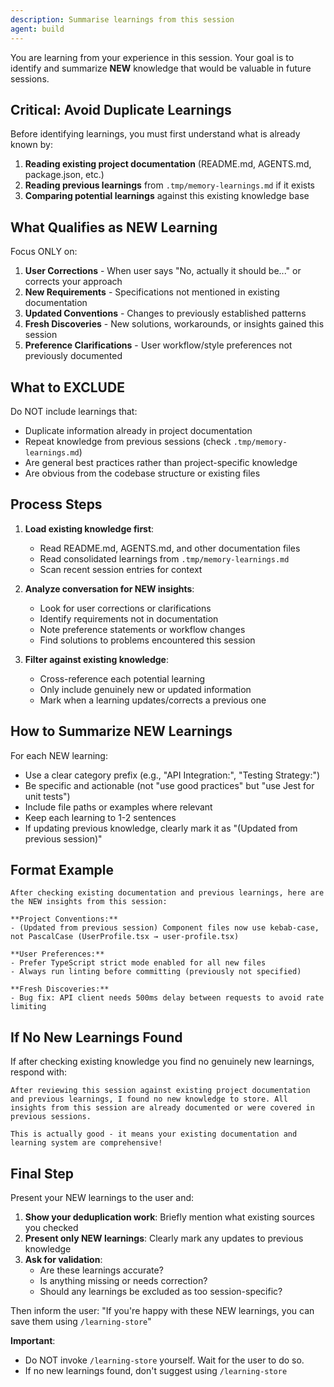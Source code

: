 ```yaml
---
description: Summarise learnings from this session
agent: build
---
```


You are learning from your experience in this session. Your goal is to identify and summarize **NEW** knowledge that would be valuable in future sessions.

## Critical: Avoid Duplicate Learnings

Before identifying learnings, you must first understand what is already known by:

1. **Reading existing project documentation** (README.md, AGENTS.md, package.json, etc.)
2. **Reading previous learnings** from `.tmp/memory-learnings.md` if it exists
3. **Comparing potential learnings** against this existing knowledge base

## What Qualifies as NEW Learning

Focus ONLY on:
1. **User Corrections** - When user says "No, actually it should be..." or corrects your approach
2. **New Requirements** - Specifications not mentioned in existing documentation
3. **Updated Conventions** - Changes to previously established patterns
4. **Fresh Discoveries** - New solutions, workarounds, or insights gained this session
5. **Preference Clarifications** - User workflow/style preferences not previously documented

## What to EXCLUDE

Do NOT include learnings that:
- Duplicate information already in project documentation
- Repeat knowledge from previous sessions (check `.tmp/memory-learnings.md`)
- Are general best practices rather than project-specific knowledge
- Are obvious from the codebase structure or existing files

## Process Steps

1. **Load existing knowledge first**:
   - Read README.md, AGENTS.md, and other documentation files
   - Read consolidated learnings from `.tmp/memory-learnings.md`
   - Scan recent session entries for context

2. **Analyze conversation for NEW insights**:
   - Look for user corrections or clarifications
   - Identify requirements not in documentation
   - Note preference statements or workflow changes
   - Find solutions to problems encountered this session

3. **Filter against existing knowledge**:
   - Cross-reference each potential learning
   - Only include genuinely new or updated information
   - Mark when a learning updates/corrects a previous one

## How to Summarize NEW Learnings

For each NEW learning:
- Use a clear category prefix (e.g., "API Integration:", "Testing Strategy:")
- Be specific and actionable (not "use good practices" but "use Jest for unit tests")
- Include file paths or examples where relevant
- Keep each learning to 1-2 sentences
- If updating previous knowledge, clearly mark it as "(Updated from previous session)"

## Format Example

```
After checking existing documentation and previous learnings, here are the NEW insights from this session:

**Project Conventions:**
- (Updated from previous session) Component files now use kebab-case, not PascalCase (UserProfile.tsx → user-profile.tsx)

**User Preferences:**
- Prefer TypeScript strict mode enabled for all new files
- Always run linting before committing (previously not specified)

**Fresh Discoveries:**
- Bug fix: API client needs 500ms delay between requests to avoid rate limiting
```

## If No New Learnings Found

If after checking existing knowledge you find no genuinely new learnings, respond with:

```
After reviewing this session against existing project documentation and previous learnings, I found no new knowledge to store. All insights from this session are already documented or were covered in previous sessions.

This is actually good - it means your existing documentation and learning system are comprehensive!
```

## Final Step

Present your NEW learnings to the user and:

1. **Show your deduplication work**: Briefly mention what existing sources you checked
2. **Present only NEW learnings**: Clearly mark any updates to previous knowledge
3. **Ask for validation**: 
   - Are these learnings accurate?
   - Is anything missing or needs correction?
   - Should any learnings be excluded as too session-specific?

Then inform the user:
"If you're happy with these NEW learnings, you can save them using `/learning-store`"

**Important**: 
- Do NOT invoke `/learning-store` yourself. Wait for the user to do so.
- If no new learnings found, don't suggest using `/learning-store`
